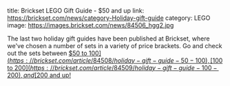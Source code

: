 title: Brickset LEGO Gift Guide - $50 and up
link: https://brickset.com/news/category-Holiday-gift-guide
category: LEGO
image: https://images.brickset.com/news/84506_hgg2.jpg

The last two holiday gift guides have been published at Brickset, where we've chosen a number of sets in a variety of price brackets. Go and check out the sets between [$50 to $100](https://brickset.com/article/84508/holiday-gift-guide-50-100), [$100 to $200](https://brickset.com/article/84509/holiday-gift-guide-100-200), and [$200 and up!](https://brickset.com/article/84510/holiday-gift-guide-over-200)
